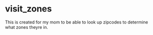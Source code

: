 # visit_zones

This is created for my mom to be able to look up zipcodes to determine what zones theyre in. 

